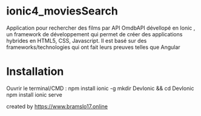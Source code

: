 # ionic4_moviesSearch
Application pour rechercher des films par API OmdbAPI dévellopé en Ionic , un framework de développement qui permet de créer des applications hybrides en HTML5, CSS, Javascript. Il est basé sur des frameworks/technologies qui ont fait leurs preuves telles que Angular
# Installation

Ouvrir le terminal/CMD : 
npm install ionic -g
mkdir DevIonic && cd DevIonic
npm install
ionic serve

created by https://www.bramslo17.online
